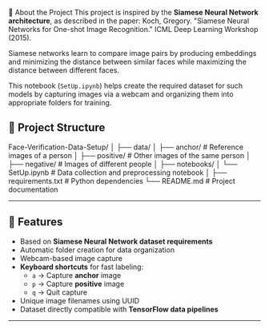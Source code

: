 📜 About the Project
This project is inspired by the **Siamese Neural Network architecture**, as described in the paper:
Koch, Gregory. "Siamese Neural Networks for One-shot Image Recognition." ICML Deep Learning Workshop (2015).

Siamese networks learn to compare image pairs by producing embeddings and minimizing the distance between similar 
faces while maximizing the distance between different faces.

This notebook (`SetUp.ipynb`) helps create the required dataset for such models by capturing images via a webcam and
organizing them into appropriate folders for training.


## 📂 Project Structure

Face-Verification-Data-Setup/
│
├── data/
│ ├── anchor/ # Reference images of a person
│ ├── positive/ # Other images of the same person
│ ├── negative/ # Images of different people
│
├── notebooks/
│ └── SetUp.ipynb # Data collection and preprocessing notebook
│
├── requirements.txt # Python dependencies
└── README.md # Project documentation


---

## 🚀 Features

- Based on **Siamese Neural Network dataset requirements**
- Automatic folder creation for data organization
- Webcam-based image capture
- **Keyboard shortcuts** for fast labeling:
  - `a` → Capture **anchor** image
  - `p` → Capture **positive** image
  - `q` → Quit capture
- Unique image filenames using UUID
- Dataset directly compatible with **TensorFlow data pipelines**

---

